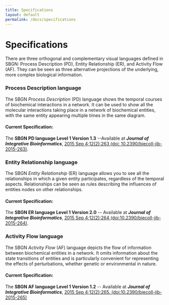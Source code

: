 ```yaml
---
title: Specifications
layout: default
permalink: /docs/specifications
---
```


# Specifications

There are three orthogonal and complementary visual languages defined in SBGN: Process Description (PD), Entity Relationship (ER), and Activity Flow (AF). They can be seen as three alternative projections of the underlying, more complex biological information.

### Process Description language

The SBGN *Process Description* (PD) language shows the temporal courses of biochemical interactions in a network. It can be used to show all the molecular interactions taking place in a network of biochemical entities, with the same entity appearing multiple times in the same diagram.

#### Current Specification: 

The **SBGN PD language Level 1 Version 1.3** --Available at ***Journal of Integrative Bioinformatics***, [2015 Sep 4;12(2):263 (doi: 10.2390/biecoll-jib-2015-263)](http://journal.imbio.de/article.php?aid=263).




### Entity Relationship language

The SBGN *Entity Relationship* (ER) language allows you to see all the relationships in which a given entity participates, regardless of the temporal aspects. Relationships can be seen as rules describing the influences of entities nodes on other relationships.

#### Current Specification: 

The **SBGN ER language Level 1 Version 2.0** -- Available at ***Journal of Integrative Bioinformatics***, [2015 Sep 4;12(2):264 (doi:10.2390/biecoll-jib-2015-264)](http://journal.imbio.de/article.php?aid=264).


### Activity Flow language

The SBGN *Activity Flow* (AF) language depicts the flow of information between biochemical entities in a network. It omits information about the state transitions of entities and is particularly convenient for representing the effects of perturbations, whether genetic or environmental in nature.

#### Current Specification:
The **SBGN AF language Level 1 Version 1.2** -- Available at ***Journal of Integrative Bioinformatics***,  [2015 Sep 4;12(2):265. (doi:10.2390/biecoll-jib-2015-265)](http://journal.imbio.de/article.php?aid=265)

